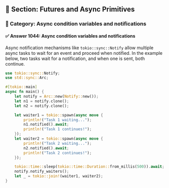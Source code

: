 ## 📘 Section: Futures and Async Primitives
### 🔹 Category: Async condition variables and notifications
#### ✅ Answer 1044: Async condition variables and notifications

Async notification mechanisms like `tokio::sync::Notify` allow multiple async tasks to wait for an event and proceed when notified. In the example below, two tasks wait for a notification, and when one is sent, both continue.

```rust
use tokio::sync::Notify;
use std::sync::Arc;

#[tokio::main]
async fn main() {
    let notify = Arc::new(Notify::new());
    let n1 = notify.clone();
    let n2 = notify.clone();

    let waiter1 = tokio::spawn(async move {
        println!("Task 1 waiting...");
        n1.notified().await;
        println!("Task 1 continues!");
    });
    let waiter2 = tokio::spawn(async move {
        println!("Task 2 waiting...");
        n2.notified().await;
        println!("Task 2 continues!");
    });

    tokio::time::sleep(tokio::time::Duration::from_millis(500)).await;
    notify.notify_waiters();
    let _ = tokio::join!(waiter1, waiter2);
}
```
